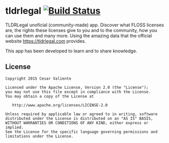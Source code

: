 # tldrlegal [![Build Status](https://travis-ci.org/CesarValiente/tldrlegal.svg?branch=master)](https://travis-ci.org/CesarValiente/tldrlegal)

TLDRLegal unoficial (community-made) app. 
Discover what FLOSS licenses are, the rights these licenses give to you and to the community, how you can use them and many more. 
Using the amazing data that the official website https://tldrlegal.com provides.

This app has been developed to learn and to share knowledge.

License
-------

    Copyright 2015 Cesar Valiente

    Licensed under the Apache License, Version 2.0 (the "License");
    you may not use this file except in compliance with the License.
    You may obtain a copy of the License at

       http://www.apache.org/licenses/LICENSE-2.0

    Unless required by applicable law or agreed to in writing, software
    distributed under the License is distributed on an "AS IS" BASIS,
    WITHOUT WARRANTIES OR CONDITIONS OF ANY KIND, either express or implied.
    See the License for the specific language governing permissions and
    limitations under the License.
